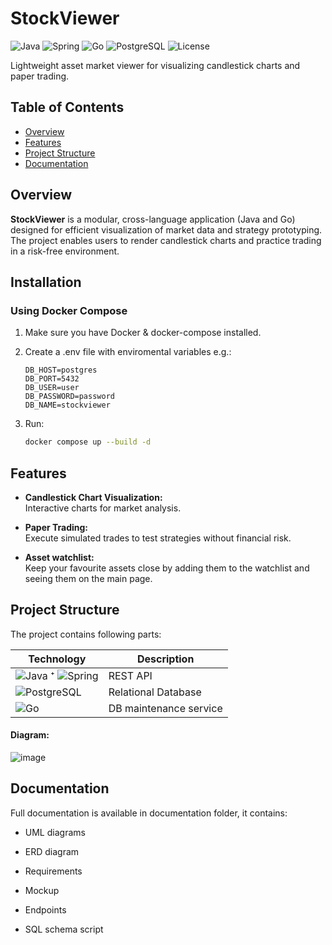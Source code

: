 # StockViewer
![Java](https://img.shields.io/badge/Java-21-ED8B00?style=flat-square&logo=openjdk)
![Spring](https://img.shields.io/badge/Spring_3.4.5-6DB33F?style=flat-square&logo=spring)
![Go](https://img.shields.io/badge/Go-1.21+-00ADD8?style=flat-square&logo=go)
![PostgreSQL](https://img.shields.io/badge/PostgreSQL-15+-4169E1?style=flat-square&logo=postgresql)
![License](https://img.shields.io/badge/License-MIT-blue.svg?style=flat-square)

Lightweight asset market viewer for visualizing candlestick charts and paper trading.


## Table of Contents

- [Overview](#overview)
- [Features](#features)
- [Project Structure](#project-structure)
- [Documentation](#documentation)


## Overview

**StockViewer** is a modular, cross-language application (Java and Go) designed for efficient visualization of market data and strategy prototyping. The project enables users to render candlestick charts and practice trading in a risk-free environment. 

## Installation

### Using Docker Compose

1. Make sure you have Docker & docker-compose installed.

2. Create a .env file with enviromental variables e.g.:

    ```
    DB_HOST=postgres
    DB_PORT=5432
    DB_USER=user
    DB_PASSWORD=password
    DB_NAME=stockviewer
    ```

3. Run:
   ```bash
   docker compose up --build -d
   ```

## Features

- **Candlestick Chart Visualization:**  
  Interactive charts for market analysis.

- **Paper Trading:**  
  Execute simulated trades to test strategies without financial risk.

- **Asset watchlist:**  
  Keep your favourite assets close by adding them to the watchlist and seeing them on the main page.

## Project Structure

The project contains following parts:
  
  | Technology | Description |
|-----------|-------------|
| ![Java](https://img.shields.io/badge/Java-ED8B00?style=flat-square&logo=openjdk&logoColor=white) ⁺ ![Spring](https://img.shields.io/badge/Spring-6DB33F?style=flat-square&logo=spring&logoColor=white) | REST API |
| ![PostgreSQL](https://img.shields.io/badge/PostgreSQL-4169E1?style=flat-square&logo=postgresql&logoColor=white) | Relational Database |
| ![Go](https://img.shields.io/badge/Go-00ADD8?style=flat-square&logo=go&logoColor=white) | DB maintenance service |


#### Diagram:

  ![image](https://github.com/user-attachments/assets/54f757fd-a5fc-4d15-994e-2468d11fab6b)

## Documentation

 Full documentation is available in documentation folder, it contains:
  - UML diagrams

  - ERD diagram

  - Requirements

  - Mockup

  - Endpoints

  - SQL schema script
  
